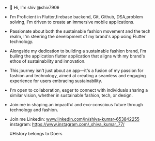 - 👋 Hi, I’m shiv  @shiv7909
-  I’m Proficient in Flutter,firebase backend, Git, Github, DSA,problem solving, I'm driven to create an immersive mobile applications.

- Passionate about both the sustainable fashion movement and the tech realm, I'm steering the development of my brand's app using Flutter technology.
- Alongside my dedication to building a sustainable fashion brand,
  I'm builing the application flutter application that aligns with my brand's ethos of sustainability and innovation.
- This journey isn't just about an app—it's a fusion of my passion for fashion and technology,
  aimed at creating a seamless and engaging experience for users embracing sustainability.

  
- I'm open to collaboration, eager to connect with individuals sharing a similar vision,
  whether in sustainable fashion, tech, or design.
- Join me in shaping an impactful and eco-conscious future through technology and fashion.

- Join me
  Linkedin: www.linkedin.com/in/shiva-kumar-653842255
  instagram: https://www.instagram.com/_shiva_kumar_77/

  #History belongs to Doers
  

